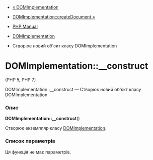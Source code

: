- [« DOMImplementation](class.domimplementation.md)
- [DOMImplementation::createDocument
»](domimplementation.createdocument.md)

- [PHP Manual](index.md)
- [DOMImplementation](class.domimplementation.md)
- Створює новий об'єкт класу DOMImplementation

# DOMImplementation::\_\_construct

(PHP 5, PHP 7)

DOMImplementation::\_\_construct — Створює новий об'єкт класу
DOMImplementation

### Опис

**DOMImplementation::\_\_construct**()

Створює екземпляр класу
[DOMImplementation](class.domimplementation.md).

### Список параметрів

Ця функція не має параметрів.
